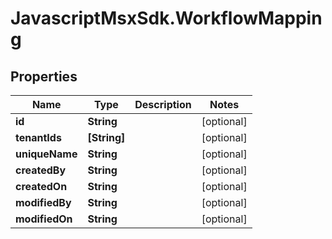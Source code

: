 # JavascriptMsxSdk.WorkflowMapping

## Properties

Name | Type | Description | Notes
------------ | ------------- | ------------- | -------------
**id** | **String** |  | [optional] 
**tenantIds** | **[String]** |  | [optional] 
**uniqueName** | **String** |  | [optional] 
**createdBy** | **String** |  | [optional] 
**createdOn** | **String** |  | [optional] 
**modifiedBy** | **String** |  | [optional] 
**modifiedOn** | **String** |  | [optional] 


